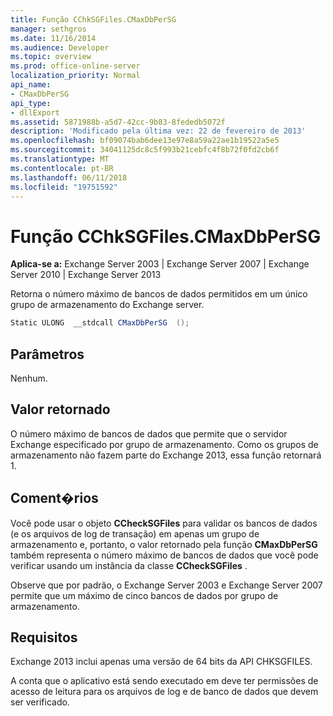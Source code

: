 ```yaml
---
title: Função CChkSGFiles.CMaxDbPerSG
manager: sethgros
ms.date: 11/16/2014
ms.audience: Developer
ms.topic: overview
ms.prod: office-online-server
localization_priority: Normal
api_name:
- CMaxDbPerSG
api_type:
- dllExport
ms.assetid: 5871988b-a5d7-42cc-9b83-8fededb5072f
description: 'Modificado pela última vez: 22 de fevereiro de 2013'
ms.openlocfilehash: bf09074bab6dee13e97e8a59a22ae1b19522a5e5
ms.sourcegitcommit: 34041125dc8c5f993b21cebfc4f8b72f0fd2cb6f
ms.translationtype: MT
ms.contentlocale: pt-BR
ms.lasthandoff: 06/11/2018
ms.locfileid: "19751592"
---
```

# <a name="cchksgfilescmaxdbpersg-function"></a>Função CChkSGFiles.CMaxDbPerSG

**Aplica-se a:** Exchange Server 2003 | Exchange Server 2007 | Exchange Server 2010 | Exchange Server 2013
  
Retorna o número máximo de bancos de dados permitidos em um único grupo de armazenamento do Exchange server.
  
```cs
Static ULONG  __stdcall CMaxDbPerSG  ();

```

## <a name="parameters"></a>Parâmetros

Nenhum.
  
## <a name="return-value"></a>Valor retornado

O número máximo de bancos de dados que permite que o servidor Exchange especificado por grupo de armazenamento. Como os grupos de armazenamento não fazem parte do Exchange 2013, essa função retornará 1.
  
## <a name="remarks"></a>Coment�rios

Você pode usar o objeto **CCheckSGFiles** para validar os bancos de dados (e os arquivos de log de transação) em apenas um grupo de armazenamento e, portanto, o valor retornado pela função **CMaxDbPerSG** também representa o número máximo de bancos de dados que você pode verificar usando um instância da classe **CCheckSGFiles** . 
  
Observe que por padrão, o Exchange Server 2003 e Exchange Server 2007 permite que um máximo de cinco bancos de dados por grupo de armazenamento.
  
## <a name="requirements"></a>Requisitos

Exchange 2013 inclui apenas uma versão de 64 bits da API CHKSGFILES.
  
A conta que o aplicativo está sendo executado em deve ter permissões de acesso de leitura para os arquivos de log e de banco de dados que devem ser verificado.
  

